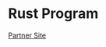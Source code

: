 ﻿# Rust Program
[Partner Site](https://sisaxena42.github.io/comp423-course-notes/tutorials/rust-setup/)

